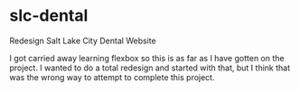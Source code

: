 # slc-dental
Redesign Salt Lake City Dental Website


I got carried away learning flexbox so this is as far as I have gotten on the project. I wanted to do a total redesign and started with that, but I think that was the wrong way to attempt to complete this project. 